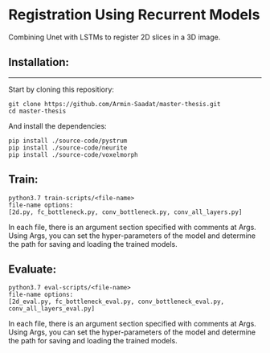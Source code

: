 # Registration Using Recurrent Models
Combining Unet with LSTMs to register 2D slices in a 3D image.


## Installation:
------------
Start by cloning this repositiory:
```
git clone https://github.com/Armin-Saadat/master-thesis.git
cd master-thesis
```
And install the dependencies:
```
pip install ./source-code/pystrum
pip install ./source-code/neurite
pip install ./source-code/voxelmorph
```

## Train:

```
python3.7 train-scripts/<file-name>
file-name options: 
[2d.py, fc_bottleneck.py, conv_bottleneck.py, conv_all_layers.py]
```
In each file, there is an argument section specified with comments at Args. Using Args, you can set the hyper-parameters of the model and determine the path for saving and loading the trained models.


## Evaluate:
  
```
python3.7 eval-scripts/<file-name>
file-name options:
[2d_eval.py, fc_bottleneck_eval.py, conv_bottleneck_eval.py, conv_all_layers_eval.py]
```
In each file, there is an argument section specified with comments at Args. Using Args, you can set the hyper-parameters of the model and determine the path for saving and loading the trained models.


